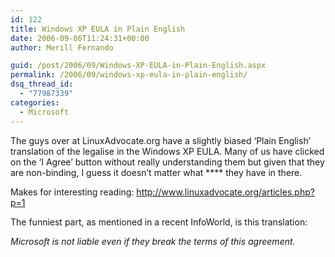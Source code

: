 ```yaml
---
id: 122
title: Windows XP EULA in Plain English
date: 2006-09-06T11:24:31+00:00
author: Merill Fernando

guid: /post/2006/09/Windows-XP-EULA-in-Plain-English.aspx
permalink: /2006/09/windows-xp-eula-in-plain-english/
dsq_thread_id:
  - "77987339"
categories:
  - Microsoft
---
```

<p>The guys over at LinuxAdvocate.org have a slightly biased &lsquo;Plain English&rsquo; translation of the legalise in the Windows XP EULA. Many of us have clicked on the &lsquo;I Agree&rsquo; button without really understanding them but given that they are non-binding, I guess it doesn&rsquo;t matter what&nbsp;**** they have in there.</p>
<p>Makes for interesting reading: <a href="http://www.linuxadvocate.org/articles.php?p=1">http://www.linuxadvocate.org/articles.php?p=1</a></p>
<p>The funniest part, as mentioned in a recent&nbsp;InfoWorld, is this translation:</p>
<p><em>Microsoft is not liable even if they break the terms of this agreement.</em></p>